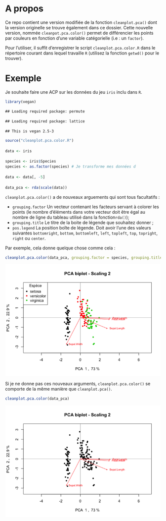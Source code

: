 # A propos

Ce repo contient une version modifiée de la fonction `cleanplot.pca()`
dont la version originelle se trouve également dans ce dossier. Cette
nouvelle version, nommée `cleanpot.pca.color()` permet de différencier
les points par couleurs en fonction d’une variable catégorielle (i.e :
un `factor`).

Pour l’utiliser, il suffit d’enregistrer le script
`cleanplot.pca.color.R` dans le répertoire courant dans lequel travaille
`R` (utilisez la fonction `getwd()` pour le trouver).

# Exemple

Je souhaite faire une ACP sur les données du jeu `iris` inclu dans `R`.

``` r
library(vegan)
```

    ## Loading required package: permute

    ## Loading required package: lattice

    ## This is vegan 2.5-3

``` r
source("cleanplot.pca.color.R")

data <- iris

species <- iris$Species
species <- as.factor(species) # Je transforme mes données d

data <- data[, -5]

data_pca <- rda(scale(data))
```

`cleanplot.pca.color()` a de nouveaux arguements qui sont tous
facultatifs :

  - `grouping.factor` Un vecteur contenant les facteurs servant à
    colorer les points (le nombre d’éléments dans votre vecteur doit
    être égal au nombre de ligne du tableau utilisé dans la
    fonction`rda()`);
  - `grouping.title` Le titre de la boite de légende que souhaitez
    donner ;
  - `pos.legend` La position boîte de légende. Doit avoir l’une des
    valeurs suivantes `bottomright`, `bottom`, `bottomleft`, `left`,
    `topleft`, `top`, `topright`, `right` ou `center`.

Par exemple, cela donne quelque chose comme cela :

``` r
cleanplot.pca.color(data_pca, grouping.factor = species, grouping.title = "Espèce", pos.legend = "topleft")
```

![](README_files/figure-gfm/acp-plot-color-1.png)<!-- -->

Si je ne donne pas ces nouveaux arguments, `cleanplot.pca.color()` se
comporte de la même manière que `cleanplot.pca()`.

``` r
cleanplot.pca.color(data_pca)
```

![](README_files/figure-gfm/acp-plot-classic-1.png)<!-- -->

